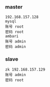 ### master

```
192.168.157.128
mysql 
账号 root
密码 root 
ambari
账号 admin
密码 admin
```



### slave

```
zk 192.168.157.129
账号 admin 
密码 root
```

